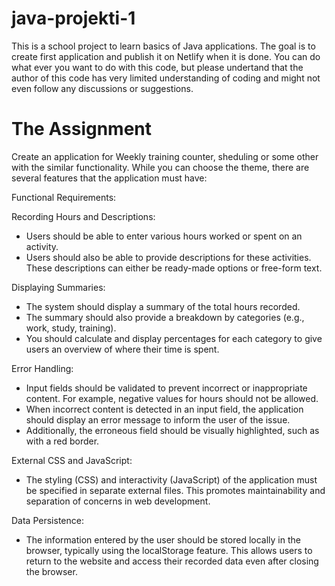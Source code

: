 # java-projekti-1
This is a school project to learn basics of Java applications. The goal is to create first application and publish it on Netlify when it is done. You can do what ever you want to do with this code, but please undertand that the author of this code has very limited understanding of coding and might not even follow any discussions or suggestions. 

# The Assignment
Create an application for Weekly training counter, sheduling or some other with the similar functionality. 
While you can choose the theme, there are several features that the application must have:

Functional Requirements:

Recording Hours and Descriptions:
- Users should be able to enter various hours worked or spent on an activity.
- Users should also be able to provide descriptions for these activities. These descriptions can either be ready-made options or free-form text.

Displaying Summaries:
- The system should display a summary of the total hours recorded.
- The summary should also provide a breakdown by categories (e.g., work, study, training).
- You should calculate and display percentages for each category to give users an overview of where their time is spent.

Error Handling:
- Input fields should be validated to prevent incorrect or inappropriate content. For example, negative values for hours should not be allowed.
- When incorrect content is detected in an input field, the application should display an error message to inform the user of the issue.
- Additionally, the erroneous field should be visually highlighted, such as with a red border.

External CSS and JavaScript:
- The styling (CSS) and interactivity (JavaScript) of the application must be specified in separate external files. This promotes maintainability and separation of concerns in web development.

Data Persistence:
- The information entered by the user should be stored locally in the browser, typically using the localStorage feature. This allows users to return to the website and access their recorded data even after closing the browser.
